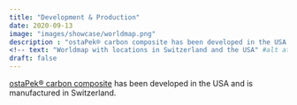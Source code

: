 ```yaml
---
title: "Development & Production"
date: 2020-09-13
image: "images/showcase/worldmap.png"
description : "ostaPek® carbon composite has been developed in the USA and is manufactured in Switzerland."
<!-- text: "Worldmap with locations in Switzerland and the USA" #alt attribute for image -->
draft: false
---
```


[ostaPek® carbon composite](https://saps2412.github.io/sales_mktg/what_is_ostaPek_and_why.pdf) has been developed in the USA and is manufactured in Switzerland.